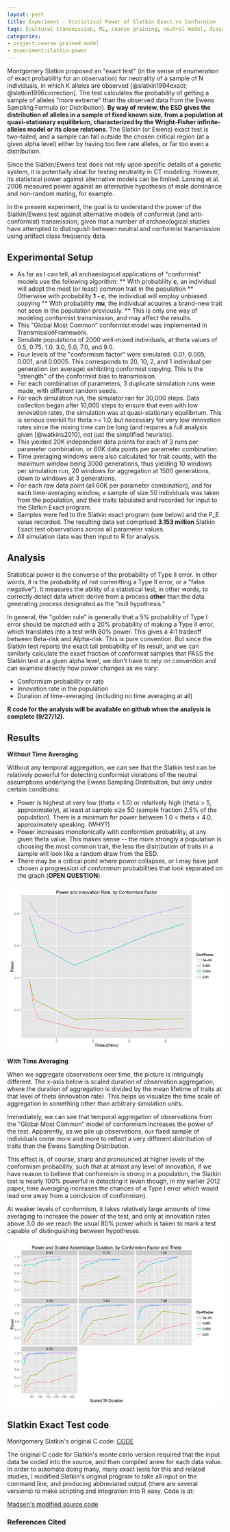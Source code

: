 ```yaml
---
layout: post
title: Experiment - Statistical Power of Slatkin Exact vs Conformism 
tags: [cultural transmission, ML, coarse graining, neutral model, dissertation,conformist bias, experiments]
categories: 
- project:coarse grained model
- experiment:slatkin-power
---
```


Montgomery Slatkin proposed an "exact test" (in the sense of enumeration of exact probability for an observation) for neutrality of a sample of N individuals, in which K alleles are observed [@slatkin1994exact; @slatkin1996correction]. The test calculates the probability of getting a sample of alleles "more extreme" than the observed data from the Ewens Sampling Formula (or Distribution). __By way of review, the ESD gives the distribution of alleles in a sample of fixed known size, from a population at quasi-stationary equilibrium, characterized by the Wright-Fisher infinite-alleles model or its close relations__. The Slatkin (or Ewens) exact test is two-tailed, and a sample can fall outside the chosen critical region (at a given alpha level) either by having too few rare alleles, or far too even a distribution.

Since the Slatkin/Ewens test does not rely upon specific details of a genetic system, it is potentially ideal for testing neutrality in CT modeling. However, its statistical power against alternative models can be limited. Lansing et al. 2008 measured power against an alternative hypothesis of male dominance and non-random mating, for example.

In the present experiment, the goal is to understand the power of the Slatkin/Ewens test against alternative models of conformist (and anti-conformist) transmission, given that a number of archaeological studies have attempted to distinguish between neutral and conformist transmission using artifact class frequency data.

Experimental Setup 
------------------

* As far as I can tell, all archaeological applications of "conformist" models use the following algorithm:
** With probability **c**, an individual will adopt the most (or least) common trait in the population
** Otherwise with probability **1 - c**, the individual will employ unbiased copying
** With probability **mu**, the individual acquires a brand-new trait not seen in the population previously.
** This is only one way of modeling conformist transmission, and may affect the results.
* This "Global Most Common" conformist model was implemented in TransmissionFramework.
* Simulate populations of 2000 well-mixed individuals, at theta values of 0.5, 0.75, 1.0, 3.0, 5.0, 7.0, and 9.0.
* Four levels of the "conformism factor" were simulated: 0.01, 0.005, 0.001, and 0.0005. This corresponds to 20, 10, 2, and 1 individual per generation (on average) exhibiting conformist copying. This is the "strength" of the conformist bias to transmission.
* For each combination of parameters, 3 duplicate simulation runs were made, with different random seeds.
* For each simulation run, the simulator ran for 30,000 steps. Data collection began after 10,000 steps to ensure that even with low innovation rates, the simulation was at quasi-stationary equilibrium. This is serious overkill for theta >= 1.0, but necessary for very low innovation rates since the mixing time can be long (and requires a full analysis given [@watkins2010], not just the simplified heuristic).
* This yielded 20K independent data points for each of 3 runs per parameter combination, or 60K data points per parameter combination.
* Time averaging windows were also calculated for trait counts, with the maximum window being 3000 generations, thus yielding 10 windows per simulation run, 20 windows for aggregation at 1500 generations, down to windows at 3 generations.
* For each raw data point (all 60K per parameter combination), and for each time-averaging window, a sample of size 50 individuals was taken from the population, and their traits tabulated and recorded for input to the Slatkin Exact program.
* Samples were fed to the Slatkin exact program (see below) and the P_E value recorded. The resulting data set comprised **3.153 million** Slatkin Exact test observations across all parameter values.
* All simulation data was then input to R for analysis.

Analysis
-------- 

Statistical power is the converse of the probability of Type II error. In other words, it is the probability of not committing a Type II error, or a "false negative"). It measures the ability of a statistical test, in other words, to correctly detect data which derive from a process **other** than the data generating process designated as the "null hypothesis."

In general, the "golden rule" is generally that a 5% probability of Type I error should be matched with a 20% probability of making a Type II error, which translates into a test with 80% power. This gives a 4:1 tradeoff between Beta-risk and Alpha-risk. This is pure convention. But since the Slatkin test reports the exact tail probability of its result, and we can similarly calculate the exact fraction of conformist samples that PASS the Slatkin test at a given alpha level, we don't have to rely on convention and can examine directly how power changes as we vary:

* Conformism probability or rate
* Innovation rate in the population
* Duration of time-averaging (including no time averaging at all)

**R code for the analysis will be available on github when the analysis is complete (9/27/12).**


Results
------- 

**Without Time Averaging**

Without any temporal aggregation, we can see that the Slatkin test can be relatively powerful for detecting conformist violations of the neutral assumptions underlying the Ewens Sampling Distribution, but only under certain conditions:

* Power is highest at very low (theta < 1.0) or relatively high (theta > 5, approximately), at least at sample size 50 (sample fraction 2.5% of the population). There is a minimum for power between 1.0 < theta < 4.0, approximately speaking. (WHY?)
* Power increases monotonically with conformism probability, at any given theta value. This makes sense -- the more strongly a population is choosing the most common trait, the less the distribution of traits in a sample will look like a random draw from the ESD.
* There may be a critical point where power collapses, or I may have just chosen a progression of conformism probabilities that look separated on the graph (**OPEN QUESTION**). 


![power-agagent-conformism-unaveraged-10kmixing](/images/power-against-conformism-unaveraged-10kmixing.png)



**With Time Averaging** 

When we aggregate observations over time, the picture is intriguingly different. The x-axis below is scaled duration of observation aggregation, where the duration of aggregation is divided by the mean lifetime of traits at that level of theta (innovation rate). This helps us visualize the time scale of aggregation in something other than arbitrary simulation units.

Immediately, we can see that temporal aggregation of observations from the "Global Most Common" model of conformism increases the power of the test. Apparently, as we pile up observations, our fixed sample of individuals come more and more to reflect a very different distribution of traits than the Ewens Sampling Distribution.

This effect is, of course, sharp and pronounced at higher levels of the conformism probability, such that at almost any level of innovation, if we have reason to believe that conformism is strong in a population, the Slatkin test is nearly 100% powerful in detecting it (even though, in my earlier 2012 paper, time averaging increases the chances of a Type I error which would lead one away from a conclusion of conformism).

At weaker levels of conformism, it takes relatively large amounts of time averaging to increase the power of the test, and only at innovation rates above 3.0 do we reach the usual 80% power which is taken to mark a test capable of distinguishing between hypotheses.

![power-against-conformism-byscaledwindow](/images/power-against-conformism-byscaledwindow-bytheta-10kmixing.png)



Slatkin Exact Test code
-----------------------

Montgomery Slatkin's original C code: [CODE](http://ib.berkeley.edu/labs/slatkin/monty/Ewens_exact.program)

The original C code for Slatkin's monte carlo version required that the input data be coded into the source, and then compiled anew for each data value. In order to automate doing many, many exact tests for this and related studies, I modified Slatkin's original program to take all input on the command line, and producing abbreviated output (there are several versions) to make scripting and integration into R easy. Code is at:

[Madsen's modified source code](https://github.com/mmadsen/SAA2012/tree/master/slatkin-source-modified)

### References Cited ###




